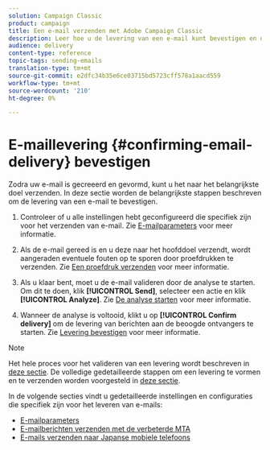 ```yaml
---
solution: Campaign Classic
product: campaign
title: Een e-mail verzenden met Adobe Campaign Classic
description: Leer hoe u de levering van een e-mail kunt bevestigen en de specifieke kenmerken van het verzenden van e-mailberichten kunt ontdekken.
audience: delivery
content-type: reference
topic-tags: sending-emails
translation-type: tm+mt
source-git-commit: e2dfc34b35e6ce03715bd5723cff578a1aacd559
workflow-type: tm+mt
source-wordcount: '210'
ht-degree: 0%

---
```



# E-maillevering {#confirming-email-delivery} bevestigen

Zodra uw e-mail is gecreeerd en gevormd, kunt u het naar het belangrijkste doel verzenden. In deze sectie worden de belangrijkste stappen beschreven om de levering van een e-mail te bevestigen.

1. Controleer of u alle instellingen hebt geconfigureerd die specifiek zijn voor het verzenden van e-mail. Zie [E-mailparameters](../../delivery/using/email-parameters.md) voor meer informatie.
1. Als de e-mail gereed is en u deze naar het hoofddoel verzendt, wordt aangeraden eventuele fouten op te sporen door proefdrukken te verzenden. Zie [Een proefdruk verzenden](../../delivery/using/steps-validating-the-delivery.md#sending-a-proof) voor meer informatie.

1. Als u klaar bent, moet u de e-mail valideren door de analyse te starten. Om dit te doen, klik **[!UICONTROL Send]**, selecteer een actie en klik **[!UICONTROL Analyze]**. Zie [De analyse starten](../../delivery/using/steps-validating-the-delivery.md#analyzing-the-delivery) voor meer informatie.

1. Wanneer de analyse is voltooid, klikt u op **[!UICONTROL Confirm delivery]** om de levering van berichten aan de beoogde ontvangers te starten. Zie [Levering bevestigen](../../delivery/using/steps-sending-the-delivery.md#confirming-delivery) voor meer informatie.

   <!--Add screenshot with analysis done and Confirm delivery button activated.-->

>[!NOTE]
>
>Het hele proces voor het valideren van een levering wordt beschreven in [deze sectie](../../delivery/using/steps-validating-the-delivery.md). De volledige gedetailleerde stappen om een levering te vormen en te verzenden worden voorgesteld in [deze sectie](../../delivery/using/steps-sending-the-delivery.md).

In de volgende secties vindt u gedetailleerde instellingen en configuraties die specifiek zijn voor het leveren van e-mails:
<!--* [Generating the mirror page](../../delivery/using/generating-mirror-page.md)
* [Email BCC](../../delivery/using/email-bcc.md)-->
* [E-mailparameters](../../delivery/using/email-parameters.md)
* [E-mailberichten verzenden met de verbeterde MTA](../../delivery/using/sending-with-enhanced-mta.md)
* [E-mails verzenden naar Japanse mobiele telefoons](../../delivery/using/sending-emails-on-japanese-mobiles.md)
